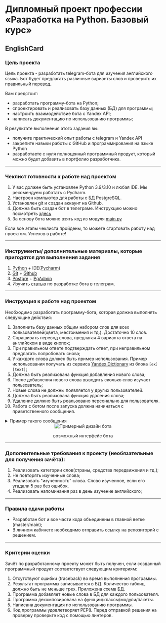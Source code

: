 # Дипломный проект профессии «Разработка на Python. Базовый курс»

## EnglishCard

### Цель проекта

Цель проекта - разработать telegram-бота для изучения английского языка. Бот будет предлагать различные варианты слов и проверить их правильный перевод.

Вам предстоит:
- разработать программу-бота на Python;
- спроектировать и реализовать базу данных (БД) для программы;
- настроить взаимодействие бота с Yandex API;
- написать документацию по использованию программы;

В результате выполнения этого задания вы:
- получите практический опыт работы с telegram и Yandex API
- закрепите навыки работы с GitHub и программирования на языке Python
- разработаете с нуля полноценный программный продукт, который можно будет добавить в портфолио разработчика.

------

### Чеклист готовности к работе над проектом

1. У вас должен быть установлен Python 3.9/3.10 и любая IDE. Мы рекомендуем работать с Pycharm.
2. Настроен компьютер для работы с БД PostgreSQL.
3. Установлен git и создан аккаунт на Github.
4. Должна быть создан бот в телеграме. Инструкцию можно посмотреть [здесь](https://lifehacker.ru/kak-sozdat-bota-v-telegram/)
5. За основу бота можно взять код из модуля [main.py](https://github.com/netology-code/python-short-diplom/blob/main/main.py)

Если все этапы чеклиста пройдены, то можете стартовать работу над проектом. Успехов в работе!

------

### Инструменты/ дополнительные материалы, которые пригодятся для выполнения задания

1. [Python](https://www.python.org/) + IDE([Pycharm](https://www.jetbrains.com/ru-ru/pycharm/download))
2. [Git](https://git-scm.com/) + [Github](https://github.com/)
3. [Postgre](https://www.postgresql.org/) + [PgAdmin](https://www.pgadmin.org/)
4. Изучить [статью](https://habr.com/ru/post/580408/) по разработке бота в телеграм.

------

### Инструкция к работе над проектом

Необходимо разработать программу-бота, которая должна выполнять следующие действия:  
1. Заполнить базу данных общим набором слов для всех пользователей(цвета, местоимения и тд.). Достаточно 10 слов.
1. Спрашивать перевод слова, предлагая 4 варианта ответа на английском в виде кнопок;
2. При правильном ответе подтверждать ответ, при неправильном предлагать попробовать снова;
3. У каждого слова должен быть пример использования. Пример использования получать из сервиса [Yandex Dictionary](https://yandex.ru/dev/dictionary/doc/dg/concepts/About.html) из блока `[ex][text]`;
4. Должна быть реализована функция добавления нового слова;
5. После добавления нового слова выводить сколько слов изучает пользователь;
6. Новые слова не должны появляется у других пользователей.
7. Должна быть реализована функция удаления слова;
8. Удаление должно быть реальзовано персонально для пользователя.
9. Работа с ботом после запуска должна начинаться с приветственного сообщения. 
<details>
  <summary>Пример такого сообщения</summary>
  Привет 👋
  Давай попрактикуемся в английском языке. Тренировки можешь проходить в удобном для себя темпе. 

  Причём у тебя есть возможность использовать тренажёр как конструктор и собирать свою собственную базу для обучения. Для этого воспрользуйся инструментами Добавить слово➕ или Удалить слово🔙.

  Ну что, начнём ⬇️
</details>

<div align="center">
  <img src="https://github.com/netology-code/python-short-diplom/blob/main/screenshot.jpg" alt="Примерный дизайн бота"/>
  <p>возможный интерфейс бота</p>
</div>

-----
  
### Дополнительные требования к проекту (необязательные для получения зачёта):  

1. Реализовать категории слов(страны, средства передвижения и тд.);
2. Не повторять изученные слова;
3. Реализовать "изученность" слова. Слово изученное, если его угадали 5 раз без ошибок.
4. Реализовать напоминания раз в день изучение английского;

------

### Правила сдачи работы

- Разработан бот и все части кода объединены в главной ветке (master/main);
- В личном кабинете необходимо отправить ссылку на репозиторий с решением.

------

### Критерии оценки

Зачёт по разработанному проекту может быть получен, если созданный программный продукт соответствует следующим критериям:

1. Отсутствуют ошибки (traceback) во время выполнения программы.
2. Результат программы записывается в БД. Количество таблиц должно быть не меньше трех. Приложена схема БД.
3. Программа добавляет новые слова в БД для каждого пользователя.
4. Программа декомпозирована на функции/классы/модули/пакеты.
5. Написана документация по использованию программы.
6. Код программы удовлетворяет PEP8. Перед отправкой решения на проверку проверьте код с помощью линтеров.
